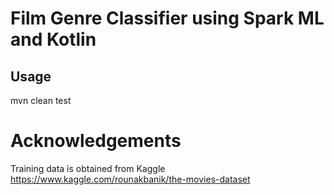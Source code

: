 # Film Genre Classifier using Spark ML and Kotlin

## Usage
mvn clean test

# Acknowledgements
Training data is obtained from Kaggle https://www.kaggle.com/rounakbanik/the-movies-dataset